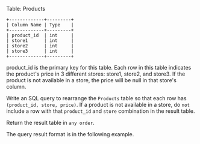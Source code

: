 Table: Products

```
+-------------+---------+
| Column Name | Type    |
+-------------+---------+
| product_id  | int     |
| store1      | int     |
| store2      | int     |
| store3      | int     |
+-------------+---------+
```

product_id is the primary key for this table.
Each row in this table indicates the product's price in 3 different stores: store1, store2, and store3.
If the product is not available in a store, the price will be null in that store's column.


Write an SQL query to rearrange the ```Products``` table so that each row has ```(product_id, store, price)```. If a product is not available in a store, do ```not``` include a row with that ```product_id``` and ```store``` combination in the result table.

Return the result table in ```any order```.

The query result format is in the following example.

